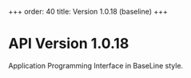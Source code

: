 +++
order: 40
title: Version 1.0.18 (baseline)
+++

# API Version 1.0.18

Application Programming Interface in BaseLine style.

